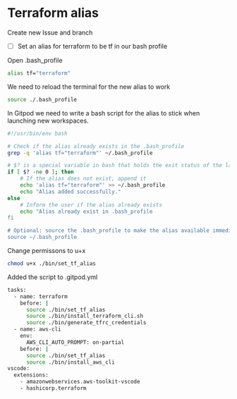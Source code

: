 # Terraform alias

Create new Issue and branch
- [ ] Set an alias for terraform to be tf in our bash profile

Open .bash_profile
```sh
alias tf="terraform"
```

We need to reload the terminal for the new alias to work
```sh
source ./.bash_profile
```

In Gitpod we need to write a bash script for the alias to stick when launching new workspaces.
```sh
#!/usr/bin/env bash

# Check if the alias already exists in the .bash_profile
grep -q 'alias tf="terraform"' ~/.bash_profile

# $? is a special variable in bash that holds the exit status of the last command
if [ $? -ne 0 ]; then
    # If the alias does not exist, append it
    echo 'alias tf="terraform"' >> ~/.bash_profile
    echo "Alias added successfully."
else
    # Inform the user if the alias already exists
    echo "Alias already exist in .bash_profile
fi

# Optional: source the .bash_profile to make the alias available immediately
source ~/.bash_profile
```

Change permissons to u+x
```sh
chmod u+x ./bin/set_tf_alias
```

Added the script to .gitpod.yml
```sh
tasks:
  - name: terraform
    before: |
      source ./bin/set_tf_alias
      source ./bin/install_terraform_cli.sh
      source ./bin/generate_tfrc_credentials
  - name: aws-cli
    env:
      AWS_CLI_AUTO_PROMPT: on-partial
    before: |
      source ./bin/set_tf_alias
      source ./bin/install_aws_cli
vscode:
  extensions:
    - amazonwebservices.aws-toolkit-vscode
    - hashicorp.terraform
```